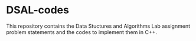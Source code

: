# DSAL-codes
This repository contains the Data Stuctures and Algorithms Lab assignment problem statements and the codes to implement them in C++.

